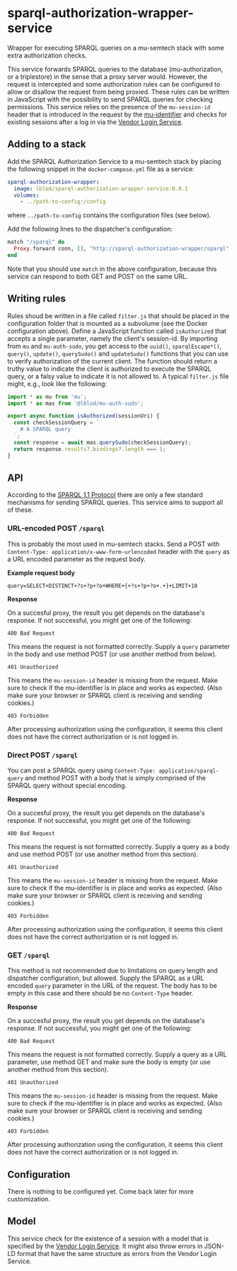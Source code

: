 # sparql-authorization-wrapper-service

Wrapper for executing SPARQL queries on a mu-semtech stack with some extra authorization checks.

This service forwards SPARQL queries to the database (mu-authorization, or a triplestore) in the sense that a proxy server would. However, the request is intercepted and some authorization rules can be configured to allow or disallow the request from being proxied. These rules can be written in JavaScript with the possibility to send SPARQL queries for checking permissions. This service relies on the presence of the `mu-session-id` header that is introduced in the request by the [mu-identifier](https://github.com/mu-semtech/mu-identifier) and checks for existing sessions after a log in via the [Vendor Login Service](https://github.com/lblod/vendor-login-service).

## Adding to a stack

Add the SPARQL Authorization Service to a mu-semtech stack by placing the following snippet in the `docker-compose.yml` file as a service:

```yaml
sparql-authorization-wrapper:
  image: lblod/sparql-authorization-wrapper-service:0.0.1
  volumes:
    - ../path-to-config:/config
```

where `../path-to-config` contains the configuration files (see below).

Add the following lines to the dispatcher's configuration:

```elixir
match "/sparql" do
  Proxy.forward conn, [], "http://sparql-authorization-wrapper/sparql"
end
```

Note that you should use `match` in the above configuration, because this service can respond to both GET and POST on the same URL.

## Writing rules

Rules shoud be written in a file called `filter.js` that should be placed in the configuration folder that is mounted as a subvolume (see the Docker configuration above). Define a JavaScript function called `isAuthorized` that accepts a single parameter, namely the client's session-id. By importing from `mu` and `mu-auth-sudo`, you get access to the `uuid()`, `sparqlEscape*()`, `query()`, `update()`, `querySudo()` and `updateSudo()` functions that you can use to verify authorization of the current client. The function should return a truthy value to indicate the client is authorized to execute the SPARQL query, or a falsy value to indicate it is not allowed to. A typical `filter.js` file might, e.g., look like the following:

```javascript
import * as mu from 'mu';
import * as mas from '@lblod/mu-auth-sudo';

export async function isAuthorized(sessionUri) {
  const checkSessionQuery = `
    # A SPARQL query
  `;
  const response = await mas.querySudo(checkSessionQuery);
  return response.results?.bindings?.length === 1;
}
```

## API

According to the [SPARQL 1.1 Protocol](https://www.w3.org/TR/sparql11-protocol/#query-operation) there are only a few standard mechanisms for sending SPARQL queries. This service aims to support all of these.

### URL-encoded POST `/sparql`

This is probably the most used in mu-semtech stacks. Send a POST with `Content-Type: application/x-www-form-urlencoded` header with the `query` as a URL encoded parameter as the request body.

**Example request body**

```
query=SELECT+DISTINCT+?s+?p+?o+WHERE+{+?s+?p+?o+.+}+LIMIT+10
```

**Response**

On a succesful proxy, the result you get depends on the database's response. If not successful, you might get one of the following:

`400 Bad Request`

This means the request is not formatted correctly. Supply a `query` parameter in the body and use method POST (or use another method from below).

`401 Unauthorized`

This means the `mu-session-id` header is missing from the request. Make sure to check if the mu-identifier is in place and works as expected. (Also make sure your browser or SPARQL client is receiving and sending cookies.)

`403 Forbidden`

After processing authorization using the configuration, it seems this client does not have the correct authorization or is not logged in.


### Direct POST `/sparql`

You can post a SPARQL query using `Content-Type: application/sparql-query` and method POST with a body that is simply comprised of the SPARQL query without special encoding.

**Response**

On a succesful proxy, the result you get depends on the database's response. If not successful, you might get one of the following:

`400 Bad Request`

This means the request is not formatted correctly. Supply a query as a body and use method POST (or use another method from this section).

`401 Unauthorized`

This means the `mu-session-id` header is missing from the request. Make sure to check if the mu-identifier is in place and works as expected. (Also make sure your browser or SPARQL client is receiving and sending cookies.)

`403 Forbidden`

After processing authorization using the configuration, it seems this client does not have the correct authorization or is not logged in.

### GET `/sparql`

This method is not recommended due to limitations on query length and dispatcher configuration, but allowed. Supply the SPARQL as a URL encoded `query` parameter in the URL of the request. The body has to be empty in this case and there should be no `Content-Type` header.

**Response**

On a succesful proxy, the result you get depends on the database's response. If not successful, you might get one of the following:

`400 Bad Request`

This means the request is not formatted correctly. Supply a query as a URL parameter, use method GET and make sure the body is empty (or use another method from this section).

`401 Unauthorized`

This means the `mu-session-id` header is missing from the request. Make sure to check if the mu-identifier is in place and works as expected. (Also make sure your browser or SPARQL client is receiving and sending cookies.)

`403 Forbidden`

After processing authorization using the configuration, it seems this client does not have the correct authorization or is not logged in.

## Configuration

There is nothing to be configured yet. Come back later for more customization.

## Model

This service check for the existence of a session with a model that is specified by the [Vendor Login Service](https://github.com/lblod/vendor-login-service). It might also throw errors in JSON-LD format that have the same structure as errors from the Vendor Login Service.
